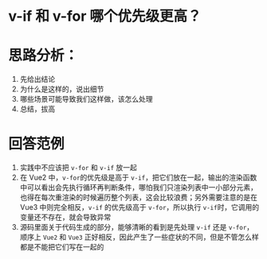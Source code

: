 # v-if 和 v-for 哪个优先级更高？

# 思路分析：

1. 先给出结论
2. 为什么是这样的，说出细节
3. 哪些场景可能导致我们这样做，该怎么处理
4. 总结，拔高

# 回答范例

1. 实践中不应该把 `v-for` 和 `v-if` 放一起
2. 在 Vue2 中，`v-for`的优先级是高于 `v-if`，把它们放在一起，输出的渲染函数中可以看出会先执行循环再判断条件，哪怕我们只渲染列表中一小部分元素，也得在每次重渲染的时候遍历整个列表，这会比较浪费；另外需要注意的是在 Vue3 中则完全相反，`v-if` 的优先级高于 `v-for`，所以执行 `v-if`时，它调用的变量还不存在，就会导致异常
3. 源码里面关于代码生成的部分，能够清晰的看到是先处理 `v-if` 还是 `v-for`，顺序上 `Vue2` 和 `Vue3` 正好相反，因此产生了一些症状的不同，但是不管怎么样都是不能把它们写在一起的
